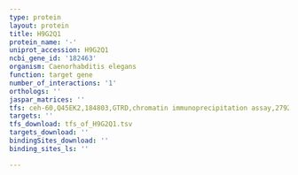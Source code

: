 ```yaml
---
type: protein
layout: protein
title: H9G2Q1
protein_name: '-'
uniprot_accession: H9G2Q1
ncbi_gene_id: '182463'
organism: Caenorhabditis elegans
function: target gene
number_of_interactions: '1'
orthologs: ''
jaspar_matrices: ''
tfs: ceh-60,Q45EK2,184803,GTRD,chromatin immunoprecipitation assay,27924024%5Buid%5D,No
targets: ''
tfs_download: tfs_of_H9G2Q1.tsv
targets_download: ''
bindingSites_download: ''
binding_sites_ls: ''

---
```

